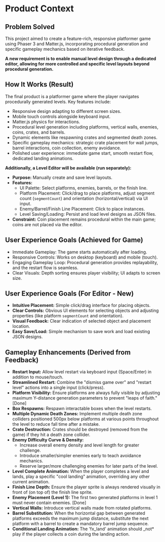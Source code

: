 # Product Context

## Problem Solved

This project aimed to create a feature-rich, responsive platformer game using Phaser 3 and Matter.js, incorporating procedural generation and specific gameplay mechanics based on iterative feedback.

**A new requirement is to enable manual level design through a dedicated editor, allowing for more controlled and specific level layouts beyond procedural generation.**

## How It Works (Result)

The final product is a platformer game where the player navigates procedurally generated levels. Key features include:

- Responsive design adapting to different screen sizes.
- Mobile touch controls alongside keyboard input.
- Matter.js physics for interactions.
- Procedural level generation including platforms, vertical walls, enemies, coins, crates, and barrels.
- Dynamic elements like respawning crates and segmented death zones.
- Specific gameplay mechanics: strategic crate placement for wall jumps, barrel interactions, coin collection, enemy avoidance.
- Polished user experience: immediate game start, smooth restart flow, dedicated landing animations.

**Additionally, a Level Editor will be available (run separately):**

- **Purpose:** Manually create and save level layouts.
- **Features:**
  - UI Palette: Select platforms, enemies, barrels, or the finish line.
  - Platform Placement: Click/drag to place platforms, adjust segment count (`segmentCount`) and orientation (horizontal/vertical) via UI input.
  - Enemy/Barrel/Finish Line Placement: Click to place instances.
  - Level Saving/Loading: Persist and load level designs as JSON files.
- **Constraint:** Coin placement remains procedural within the main game; coins are not placed via the editor.

## User Experience Goals (Achieved for Game)

- Immediate Gameplay: The game starts automatically after loading.
- Responsive Controls: Works on desktop (keyboard) and mobile (touch).
- Engaging Gameplay Loop: Procedural generation provides replayability, and the restart flow is seamless.
- Clear Visuals: Depth sorting ensures player visibility; UI adapts to screen size.

## User Experience Goals (For Editor - New)

- **Intuitive Placement:** Simple click/drag interface for placing objects.
- **Clear Controls:** Obvious UI elements for selecting objects and adjusting properties (like platform `segmentCount` and orientation).
- **Visual Feedback:** Clear indication of selected object and placement location.
- **Easy Save/Load:** Simple mechanism to save work and load existing JSON designs.

## Gameplay Enhancements (Derived from Feedback)

- **Restart Input:** Allow level restart via keyboard input (Space/Enter) in addition to mouse/touch.
- **Streamlined Restart:** Combine the "dismiss game over" and "restart level" actions into a single input (click/press).
- **Platform Visibility:** Ensure platforms are always fully visible by adjusting maximum Y-distance generation parameters to prevent "leaps of faith." [Done]
- **Box Respawns:** Respawn interactable boxes when the level restarts.
- **Multiple Dynamic Death Zones:** Implement multiple death zone colliders positioned 500px below platforms at various points throughout the level to reduce fall time after a mistake.
- **Crate Destruction:** Crates should be destroyed (removed from the game) if they hit a death zone collider.
- **Enemy Difficulty Curve & Density:**
  - Increase overall enemy density and level length for greater challenge.
  - Introduce smaller/simpler enemies early to teach avoidance mechanics.
  - Reserve larger/more challenging enemies for later parts of the level.
- **Level Complete Animation:** When the player completes a level and lands, play a specific "cool landing" animation, overriding any other current animation.
- **Finish Line Depth:** Ensure the player sprite is always rendered visually in front of (on top of) the finish line sprite.
- **Enemy Placement (Level 1):** The first two generated platforms in level 1 must never contain enemies. [Done]
- **Vertical Walls:** Introduce vertical walls made from rotated platforms.
- **Barrel Substitution:** When the horizontal gap between generated platforms exceeds the maximum jump distance, substitute the next platform with a barrel to create a mandatory barrel jump sequence.
- **Conditional Landing Animation:** The 'fx_land' animation should \_not\* play if the player collects a coin during the landing action.

